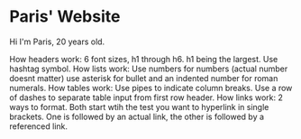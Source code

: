 # Paris' Website

Hi I'm Paris, 20 years old.


How headers work: 6 font sizes, h1 through h6. h1 being the largest. Use hashtag symbol.
How lists work: Use numbers for numbers (actual number doesnt matter) use asterisk for bullet and an indented number for roman numerals.
How tables work: Use pipes to indicate column breaks. Use a row of dashes to separate table input from first row header.
How links work: 2 ways to format. Both start wtih the test you want to hyperlink in single brackets. One is followed by an actual link,
the other is followed by a referenced link.
